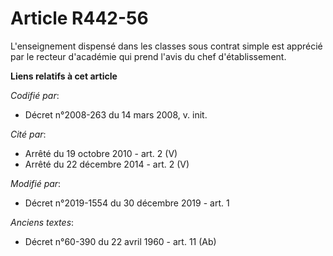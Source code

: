 # Article R442-56

L'enseignement dispensé dans les classes sous contrat simple est apprécié par le recteur d'académie qui prend l'avis du chef
d'établissement.

**Liens relatifs à cet article**

_Codifié par_:

  - Décret n°2008-263 du 14 mars 2008, v. init.

_Cité par_:

  - Arrêté du 19 octobre 2010 - art. 2 (V)
  - Arrêté du 22 décembre 2014 - art. 2 (V)

_Modifié par_:

  - Décret n°2019-1554 du 30 décembre 2019 - art. 1

_Anciens textes_:

  - Décret n°60-390 du 22 avril 1960 - art. 11 (Ab)
